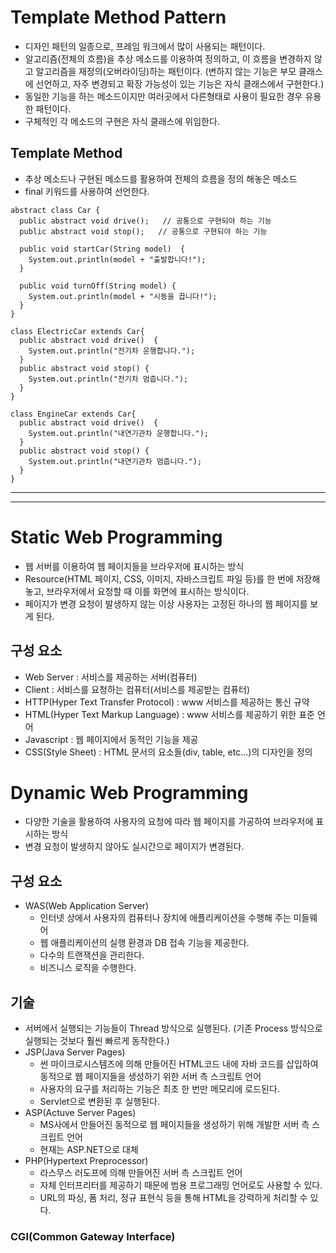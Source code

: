 # Template Method Pattern
- 디자인 패턴의 일종으로, 프레임 워크에서 많이 사용되는 패턴이다.
- 알고리즘(전체의 흐름)을 추상 메소드를 이용하여 정의하고, 이 흐름을 변경하지 않고 알고리즘을 재정의(오버라이딩)하는 패턴이다.
  (변하지 않는 기능은 부모 클래스에 선언하고, 자주 변경되고 확장 가능성이 있는 기능은 자식 클래스에서 구현한다.)
- 동일한 기능을 하는 메소드이지만 여러곳에서 다른형태로 사용이 필요한 경우 유용한 패턴이다.
- 구체적인 각 메소드의 구현은 자식 클래스에 위임한다.

## Template Method
- 추상 메소드나 구현된 메소드를 활용하여 전체의 흐름을 정의 해놓은 메소드
- final 키워드를 사용하여 선언한다.

```
abstract class Car {
  public abstract void drive();   // 공통으로 구현되야 하는 기능
  public abstract void stop();   // 공통으로 구현되야 하는 기능
  
  public void startCar(String model)  {
    System.out.println(model + "출발합니다!");
  }
  
  public void turnOff(String model) {
    System.out.println(model + "시동을 끕니다!");
  }
}

class ElectricCar extends Car{
  public abstract void drive()  {
    System.out.println("전기차 운행합니다.");
  }
  public abstract void stop() {
    System.out.println("전기차 멈춥니다.");
  }
}

class EngineCar extends Car{
  public abstract void drive()  {
    System.out.println("내연기관차 운행합니다.");
  }
  public abstract void stop() {
    System.out.println("내연기관차 멈춥니다.");
  }
}
```
---
---
# Static Web Programming
- 웹 서버를 이용하여 웹 페이지들을 브라우저에 표시하는 방식
- Resource(HTML 페이지, CSS, 이미지, 자바스크립트 파일 등)를 한 번에 저장해놓고, 브라우저에서 요청할 때 이를 화면에 표시하는 방식이다.
- 페이지가 변경 요청이 발생하지 않는 이상 사용자는 고정된 하나의 웹 페이지를 보게 된다.
## 구성 요소
- Web Server : 서비스를 제공하는 서버(컴퓨터)
- Client : 서비스를 요청하는 컴퓨터(서비스를 제공받는 컴퓨터)
- HTTP(Hyper Text Transfer Protocol) : www 서비스를 제공하는 통신 규약
- HTML(Hyper Text Markup Language) : www 서비스를 제공하기 위한 표준 언어
- Javascript : 웹 페이지에서 동적인 기능을 제공
- CSS(Style Sheet) : HTML 문서의 요소들(div, table, etc...)의 디자인을 정의

# Dynamic Web Programming
- 다양한 기술을 활용하여 사용자의 요청에 따라 웹 페이지를 가공하여 브라우저에 표시하는 방식
- 변경 요청이 발생하지 않아도 실시간으로 페이지가 변경된다.
## 구성 요소
- WAS(Web Application Server)
  * 인터넷 상에서 사용자의 컴퓨터나 장치에 애플리케이션을 수행해 주는 미들웨어
  * 웹 애플리케이션의 실행 환경과 DB 접속 기능을 제공한다.
  * 다수의 트랜잭션을 관리한다.
  * 비즈니스 로직을 수행한다.

## 기술
- 서버에서 실행되는 기능들이 Thread 방식으로 실행된다.
  (기존 Process 방식으로 실행되는 것보다 훨씬 빠르게 동작한다.)
- JSP(Java Server Pages)
  * 썬 마이크로시스템즈에 의해 만들어진 HTML코드 내에 자바 코드를 삽입하여 동적으로 웹 페이지들을 생성하기 위한 서버 측 스크립트 언어
  * 사용자의 요구를 처리하는 기능은 최초 한 번만 메모리에 로드된다.
  * Servlet으로 변환된 후 실행된다.
- ASP(Actuve Server Pages)
  * MS사에서 만들어진 동적으로 웹 페이지들을 생성하기 위해 개발한 서버 측 스크립트 언어
  * 현재는 ASP.NET으로 대체
- PHP(Hypertext Preprocessor)
  * 라스무스 러도프에 의해 만들어진 서버 측 스크립트 언어
  * 자체 인터프리터를 제공하기 때문에 범용 프로그래밍 언어로도 사용할 수 있다.
  * URL의 파싱, 폼 처리, 정규 표현식 등을 통해 HTML을 강력하게 처리할 수 있다.

### CGI(Common Gateway Interface)
